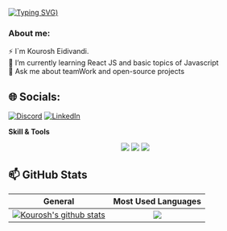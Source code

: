 [![Typing SVG](https://readme-typing-svg.demolab.com?font=Fira+Code&size=25&duration=3000&pause=500&color=E4269A&width=435&lines=Hi!+;Welcome+to+my+profile+%3A))](https://git.io/typing-svg)


### About me:
⚡ I`m Kourosh Eidivandi. <br/>
🌱 I’m currently learning React JS and basic topics of Javascript <br/>
💬 Ask me about teamWork and open-source projects


## 🌐 Socials:
[![Discord](https://img.shields.io/badge/Discord-%237289DA.svg?logo=discord&logoColor=white)](https://discordapp.com/users/kouroshmowri) 
[![LinkedIn](https://img.shields.io/badge/LinkedIn-%230077B5.svg?logo=linkedin&logoColor=white)](https://linkedin.com/in/kouroshjs) 


**Skill & Tools**
  <p align="center">
  <img src="https://skillicons.dev/icons?i=js,html,css,react,bootstrap,firebase" />
  <img src="https://skillicons.dev/icons?i=redux,sass,vite,tailwind,git,github" />
  <img src="https://skillicons.dev/icons?i=au,ai,ps,pr,figma" />
  </p>


  ## 📫 GitHub Stats
| General         | Most Used Languages |
|--------------|:-----:|
| <a href="https://github.com/kouroshjs/kouroshjs"><img align="center" src="https://github-readme-stats.vercel.app/api?username=kouroshjs&count_private=true&show_icons=true&include_all_commits=true&theme=blue-green&hide_border=true" alt="Kourosh's github stats" /></a>  |   <a href="https://github.com/Kouroshjs/kouroshjs"><img align="center" src="https://github-readme-stats.vercel.app/api/top-langs/?username=kouroshjs&langs_count=5" /></a> |        
<!--
**Kouroshjs/Kouroshjs** is a ✨ _special_ ✨ repository because its `README.md` (this file) appears on your GitHub profile.

Here are some ideas to get you started:

- 🔭 I’m currently working on ...
- 🌱 I’m currently learning ...
- 👯 I’m looking to collaborate on ...
- 🤔 I’m looking for help with ...
- 💬 Ask me about ...
- 📫 How to reach me: ...
- 😄 Pronouns: ...
- ⚡ Fun fact: ...
-->

